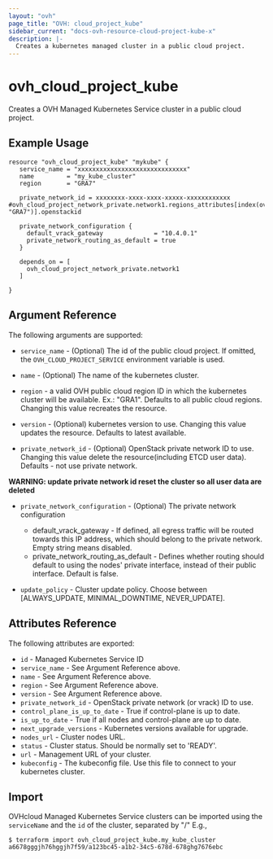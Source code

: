 ```yaml
---
layout: "ovh"
page_title: "OVH: cloud_project_kube"
sidebar_current: "docs-ovh-resource-cloud-project-kube-x"
description: |-
  Creates a kubernetes managed cluster in a public cloud project.
---
```


# ovh_cloud_project_kube

Creates a OVH Managed Kubernetes Service cluster in a public cloud project.

## Example Usage

```hcl
resource "ovh_cloud_project_kube" "mykube" {
   service_name = "xxxxxxxxxxxxxxxxxxxxxxxxxxxxxx"
   name         = "my_kube_cluster"
   region       = "GRA7"
   
   private_network_id = xxxxxxxx-xxxx-xxxx-xxxxx-xxxxxxxxxxxx #ovh_cloud_project_network_private.network1.regions_attributes[index(ovh_cloud_project_network_private.network1.regions_attributes.*.region, "GRA7")].openstackid

   private_network_configuration {
     default_vrack_gateway              = "10.4.0.1"
     private_network_routing_as_default = true
   }

   depends_on = [
     ovh_cloud_project_network_private.network1
   ]
     
}
```

## Argument Reference

The following arguments are supported:

* `service_name` - (Optional) The id of the public cloud project. If omitted,
    the `OVH_CLOUD_PROJECT_SERVICE` environment variable is used.

* `name` - (Optional) The name of the kubernetes cluster.

* `region` - a valid OVH public cloud region ID in which the kubernetes
   cluster will be available. Ex.: "GRA1". Defaults to all public cloud regions.
   Changing this value recreates the resource.

* `version` - (Optional) kubernetes version to use.
   Changing this value updates the resource. Defaults to latest available.

* `private_network_id` - (Optional) OpenStack private network ID to use.
   Changing this value delete the resource(including ETCD user data). Defaults - not use private network.
   
   
**WARNING: update private network id reset the cluster so all user data are deleted**

* `private_network_configuration` - (Optional) The private network configuration
  * default_vrack_gateway - If defined, all egress traffic will be routed towards this IP address, which should belong to the private network. Empty string means disabled.
  * private_network_routing_as_default - Defines whether routing should default to using the nodes' private interface, instead of their public interface. Default is false.

* `update_policy` - Cluster update policy. Choose between [ALWAYS_UPDATE, MINIMAL_DOWNTIME, NEVER_UPDATE].

## Attributes Reference

The following attributes are exported:

* `id` - Managed Kubernetes Service ID
* `service_name` - See Argument Reference above.
* `name` - See Argument Reference above.
* `region` - See Argument Reference above.
* `version` - See Argument Reference above.
* `private_network_id` - OpenStack private network (or vrack) ID to use.
* `control_plane_is_up_to_date` - True if control-plane is up to date.
* `is_up_to_date` - True if all nodes and control-plane are up to date.
* `next_upgrade_versions` - Kubernetes versions available for upgrade.
* `nodes_url` - Cluster nodes URL.
* `status` - Cluster status. Should be normally set to 'READY'.
* `url` - Management URL of your cluster.
* `kubeconfig` - The kubeconfig file. Use this file to connect to your kubernetes cluster.

## Import

OVHcloud Managed Kubernetes Service clusters can be imported using the `serviceName` and the `id` of the cluster, separated by "/" E.g.,

```
$ terraform import ovh_cloud_project_kube.my_kube_cluster a6678gggjh76hggjh7f59/a123bc45-a1b2-34c5-678d-678ghg7676ebc
```

